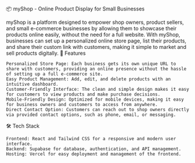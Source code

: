 📦 myShop - Online Product Display for Small Businesses

myShop is a platform designed to empower shop owners, product sellers, and small e-commerce businesses by allowing them to showcase their products online easily, without the need for a full website. With myShop, businesses can set up a personalized online store page, list their products, and share their custom link with customers, making it simple to market and sell products digitally.
🎉 Features

    Personalized Store Page: Each business gets its own unique URL to share with customers, providing an online presence without the hassle of setting up a full e-commerce site.
    Easy Product Management: Add, edit, and delete products with an intuitive dashboard.
    Customer-Friendly Interface: The clean and simple design makes it easy for customers to view products and make purchase decisions.
    Mobile-Friendly Design: Optimized for mobile devices, making it easy for business owners and customers to access from anywhere.
    Direct Contact Option: Customers can reach out to shop owners directly via provided contact options, such as phone, email, or messaging.

🛠️ Tech Stack

    Frontend: React and Tailwind CSS for a responsive and modern user interface.
    Backend: Supabase for database, authentication, and API management.
    Hosting: Vercel for easy deployment and management of the frontend.
